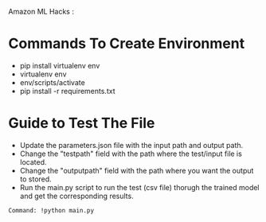 Amazon ML Hacks :

# Commands To Create Environment
- pip install virtualenv env
- virtualenv env 
- env/scripts/activate
- pip install -r requirements.txt

# Guide to Test The File
- Update the parameters.json file with the input path and output path.
- Change the "testpath" field with the path where the test/input file is located. 
- Change the "outputpath" field with the path where you want the output to stored.
- Run the main.py script to run the test (csv file) thorugh the trained model and get the corresponding results. 
<pre><code>Command: !python main.py</code></pre> 
